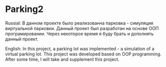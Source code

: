 # Parking2
Russial:
В данном проекте было реализованна парковка - симуляция виртуальной парковки.
Данный проект был разработан на основе ООП програмировании.
Через некоторое время я буду брать и дополнять данный проект.


English:
In this project, a parking lot was implemented - a simulation of a virtual parking lot.
This project was developed based on OOP programming.
After some time, I will take and supplement this project.
